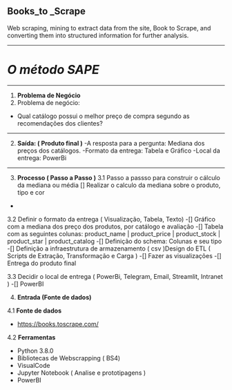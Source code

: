 ## **Books_to _Scrape**
 Web scraping, mining to extract data from the site, Book to Scrape, and converting them into structured information for further analysis.
***
# _**O método SAPE**_
***
1.	**Problema de Negócio**
   1. Problema de negócio: 
   - Qual catálogo possui o melhor preço de compra segundo as recomendações dos clientes?
***
2.	**Saída: ( Produto final )**
    -A resposta para a pergunta: Mediana dos preços dos catálogos.
    -Formato da entrega: Tabela e Gráfico
    -Local da entrega: PowerBi
***
3.	**Processo ( Passo a Passo )**
3.1	Passo a passso para construir o cálculo da mediana ou média
[] Realizar o calculo da mediana sobre o produto, tipo e cor
- 
3.2	Definir o formato da entrega ( Visualização, Tabela, Texto)
-[] Gráfico com a mediana dos preço dos produtos, por catálogo e avaliação 
-[] Tabela com as seguintes colunas: product_name | product_price | product_stock | product_star | product_catalog
-[] Definição do schema: Colunas e seu tipo
-[] Definição a infraestrutura de armazenamento ( csv )Design do ETL ( Scripts de Extração, Transformação e Carga )
-[] Fazer as visualizações
-[] Entrega do produto final

3.3	Decidir o local de entrega ( PowerBi, Telegram, Email, Streamlit, Intranet )
-[] PowerBI

4.	**Entrada (Fonte de dados)**

4.1	**Fonte de dados**
* https://books.toscrape.com/

4.2	**Ferramentas**
* Python 3.8.0
* Bibliotecas de Webscrapping ( BS4)
* VisualCode
* Jupyter Notebook ( Analise e prototipagens )
* PowerBI
